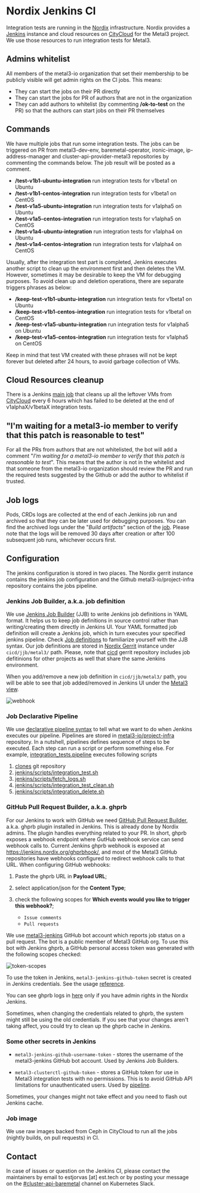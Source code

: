 # Nordix Jenkins CI

Integration tests are running in the [Nordix](https://www.nordix.org)
infrastructure. Nordix provides a
[Jenkins](https://jenkins.nordix.org/view/Metal3/) instance and cloud resources
on [CityCloud](https://www.citycloud.com/) for the Metal3 project. We use those
resources to run integration tests for Metal3.

## Admins whitelist

All members of the metal3-io organization that set their membership to be
publicly visible will get admin rights on the CI jobs. This means:

* They can start the jobs on their PR directly
* They can start the jobs for PR of authors that are not in the organization
* They can add authors to whitelist (by commenting **/ok-to-test** on the PR) so that
   the authors can start jobs on their PR themselves

## Commands

We have multiple jobs that run some integration tests. The jobs can be
triggered on PR from metal3-dev-env, baremetal-operator, ironic-image, ip-address-manager
and cluster-api-provider-metal3 repositories by commenting the commands below.
The job result will be posted as a comment.

* **/test-v1b1-ubuntu-integration** run integration tests for v1beta1 on Ubuntu
* **/test-v1b1-centos-integration** run integration tests for v1beta1 on CentOS
* **/test-v1a5-ubuntu-integration** run integration tests for v1alpha5 on Ubuntu
* **/test-v1a5-centos-integration** run integration tests for v1alpha5 on CentOS
* **/test-v1a4-ubuntu-integration** run integration tests for v1alpha4 on Ubuntu
* **/test-v1a4-centos-integration** run integration tests for v1alpha4 on CentOS

Usually, after the integration test part is completed, Jenkins executes another
script to clean up the environment first and then deletes the VM. However, sometimes
it may be desirable to keep the VM for debugging purposes. To avoid clean up
and deletion operations, there are separate triggers phrases as below:

* **/keep-test-v1b1-ubuntu-integration** run integration tests for v1beta1 on Ubuntu
* **/keep-test-v1b1-centos-integration** run integration tests for v1beta1 on CentOS
* **/keep-test-v1a5-ubuntu-integration** run integration tests for v1alpha5 on Ubuntu
* **/keep-test-v1a5-centos-integration** run integration tests for v1alpha5 on CentOS

Keep in mind that test VM created with these phrases will not be kept forever
but deleted after 24 hours, to avoid garbage collection of VMs.

## Cloud Resources cleanup

There is a Jenkins [main job](https://jenkins.nordix.org/view/Metal3/job/metal3_main_integration_tests_cleanup/)
that cleans up all the leftover VMs from
[CityCloud](https://www.citycloud.com/) every 6 hours which has failed to be
deleted at the end of v1alphaX/v1betaX integration tests.

## "I'm waiting for a metal3-io member to verify that this patch is reasonable to test"

For all the PRs from authors that are not whitelisted, the bot will add a
comment "*I'm waiting for a metal3-io member to verify that this patch is reasonable to test*".
This means that the author is not in the whitelist and that someone from the metal3-io organization should
review the PR and run the required tests suggested by the Github or add the author to
whitelist if trusted.

## Job logs

Pods, CRDs logs are collected at the end of each Jenkins job run and
archived so that they can be later used for debugging purposes. You can
find the archived logs under the  "*Build artifacts*" section of the
[job](https://jenkins.nordix.org/view/Metal3/job/metal3_bmo_v1b1_integration_test_ubuntu/).
Please note that the logs will be removed 30 days after creation or after 100 subsequent job runs,
whichever occurs first.

## Configuration

The jenkins configuration is stored in two places. The Nordix gerrit instance
contains the jenkins job configuration and the Github metal3-io/project-infra
repository contains the jobs pipeline.

### Jenkins Job Builder, a.k.a. job definition

We use [Jenkins Job Builder](https://docs.openstack.org/infra/jenkins-job-builder/index.html) (JJB) to
write Jenkins job definitions in YAML format. It helps us to keep job definitions in source control
rather than writing/creating them directly in Jenkins UI. Your YAML formatted job definition
will create a Jenkins job, which in turn executes your specified jenkins pipeline.
Check [Job definitions](https://docs.openstack.org/infra/jenkins-job-builder/definition.html) to
familiarize yourself with the JJB syntax. Our job definitions are stored in [Nordix Gerrit](https://gerrit.nordix.org/admin/repos/infra/cicd)
instance under `cicd/jjb/metal3/` path. Please, note that [cicd](https://gerrit.nordix.org/admin/repos/infra/cicd)
gerrit repository includes job defitinions for other projects as well that share the same Jenkins environment.

When you add/remove a new job definition in `cicd/jjb/metal3/` path, you will be able to see that job
added/removed in Jenkins UI under the [Metal3 view](https://jenkins.nordix.org/view/Metal3/).

![webhook](images/jenkins_metal3_view.png)

### Job Declarative Pipeline

We use [declarative pipeline syntax](https://www.jenkins.io/doc/book/pipeline/syntax/) to tell what we want to do
when Jenkins executes our pipeline. Pipelines are stored in [metal3-io/project-infra](https://github.com/metal3-io/project-infra/tree/main/jenkins/jobs) repository.
In a nutshell, pipelines defines sequence of steps to be executed. Each step can run a script or perform something else. For example, [integration_tests.pipeline](https://github.com/metal3-io/project-infra/blob/main/jenkins/jobs/integration_tests.pipeline) executes following scripts

1. [clones](https://github.com/metal3-io/project-infra/blob/0a6cc3f9f8592914a316c27ea2411ccb48aba7c3/jenkins/jobs/integration_tests.pipeline#L65) git repository
2. [jenkins/scripts/integration_test.sh](https://github.com/metal3-io/project-infra/blob/main/jenkins/scripts/integration_test.sh)
3. [jenkins/scripts/fetch_logs.sh](https://github.com/metal3-io/project-infra/blob/main/jenkins/scripts/fetch_logs.sh)
4. [jenkins/scripts/integration_test_clean.sh](https://github.com/metal3-io/project-infra/blob/main/jenkins/scripts/integration_test_clean.sh)
5. [jenkins/scripts/integration_delete.sh](https://github.com/metal3-io/project-infra/blob/main/jenkins/scripts/integration_delete.sh)

### GitHub Pull Request Builder, a.k.a. ghprb

For our Jenkins to work with GitHub we need [GitHub Pull Request Builder](https://plugins.jenkins.io/ghprb/), a.k.a. ghprb plugin installed in Jenkins. This is already done by Nordix admins. The plugin handles everything related to your PR. In short, ghprb exposes a webhook endpoint where GutHub webhook service can send webhook calls to. Current Jenkins ghprb webhook is exposed at <https://jenkins.nordix.org/ghprbhook/>, and most of the Metal3 GitHub repositories have webhooks configured to redirect webhook calls to that URL.
When configuring GitHub webhooks:

1. Paste the ghprb URL in **Payload URL**;

1. select application/json for the **Content Type**;

1. check the following scopes for **Which events would you like to trigger this webhook?**;

   - `Issue comments`
   - `Pull requests`

We use [metal3-jenkins](https://github.com/metal3-jenkins) GitHub bot account which reports
job status on a pull request. The bot is a public member of Metal3 GitHub org. To use this bot
with Jenkins ghprb, a GitHub personal access token was generated with the following scopes checked:

![token-scopes](../prow/images/token-scopes.png)

To use the token in Jenkins, `metal3-jenkins-github-token` secret is created in Jenkins credentials.
See the usage [reference](https://github.com/metal3-io/project-infra/blob/12660dd59d368c86e471007d86ca781cf2539ec9/jenkins/jobs/integration_tests.pipeline#L3).

You can see ghprb logs in [here](https://jenkins.nordix.org/log/GHPRB/) only if you have admin rights in the Nordix Jenkins.

Sometimes, when changing the credentials related to ghprb, the system might still be using the old credentials. If you see that your changes aren't
taking affect, you could try to clean up the ghprb cache in Jenkins.

### Some other secrets in Jenkins

- `metal3-jenkins-github-username-token` - stores the username of the metal3-jenkins GitHub bot account.
   Used by Jenkins Job Builders.

- `metal3-clusterctl-github-token` - stores a GitHub token for use in Metal3
   integration tests with no permissions. This is to avoid GitHub API limitations for unauthenticated
   users. Used by [pipeline](https://github.com/metal3-io/project-infra/blob/12660dd59d368c86e471007d86ca781cf2539ec9/jenkins/jobs/integration_tests.pipeline#L88).

Sometimes, your changes might not take effect and you need to flash out Jenkins cache.

### Job image

We use raw images backed from Ceph in CityCloud to run all the jobs (nightly builds, on pull requests) in CI.

## Contact

In case of issues or question on the Jenkins CI, please contact the maintainers
by email to estjorvas [at] est.tech or by posting your message on the
[\#cluster-api-baremetal](https://kubernetes.slack.com/messages/CHD49TLE7) channel on Kubernetes Slack.
